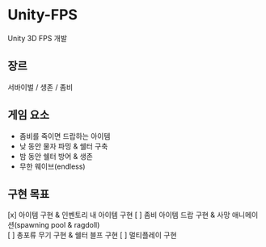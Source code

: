 # Unity-FPS
Unity 3D FPS 개발

## 장르
서바이벌 / 생존 / 좀비

## 게임 요소
- 좀비를 죽이면 드랍하는 아이템
- 낮 동안 물자 파밍 & 쉘터 구축
- 밤 동안 쉘터 방어 & 생존
- 무한 웨이브(endless)

## 구현 목표
[x] 아이템 구현 & 인벤토리 내 아이템 구현
[ ] 좀비 아이템 드랍 구현 & 사망 애니메이션(spawning pool & ragdoll)  
[ ] 총포류 무기 구현 & 쉘터 블프 구현
[ ] 멀티플레이 구현
